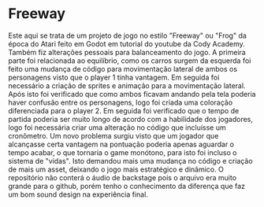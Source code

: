 # Freeway
Este aqui se trata de um projeto de jogo no estilo "Freeway" ou "Frog" da época do Atari feito em Godot em tutorial do youtube da Cody Academy. Também fiz alterações pessoais para balanceamento do jogo. A primeira parte foi relacionada ao equilíbrio, como os carros surgem da esquerda foi feito uma mudança de código para movimentação lateral de ambos os personagens visto que o player 1 tinha vantagem. Em seguida foi necessário a criação de sprites e animação para a movimentação lateral. Após isto foi verificado que como ambos ficavam andando pela tela poderia haver confusão entre os personagens, logo foi criada uma coloração diferenciada para o player 2. Em seguida foi verificado que o tempo de partida poderia ser muito longo de acordo com a habilidade dos jogadores, logo foi necessária criar uma alteração no código que incluísse um cronômetro. Um novo problema surgiu visto que um jogador que alcançasse certa vantagem na pontuação poderia apenas aguardar o tempo acabar, o que tornaria o game monótono, para isto foi incluso o sistema de "vidas". Isto demandou mais uma mudança no código e criação de mais um asset, deixando o jogo mais estratégico e dinâmico. O repositório não conterá o áudio de backstage pois o arquivo era muito grande para o github, porém tenho o conhecimento da diferença que faz um bom sound design na experiência final.
